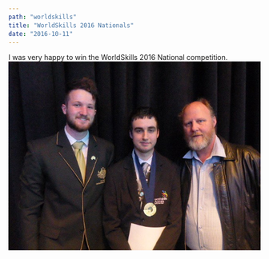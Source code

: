 ```yaml
---
path: "worldskills"
title: "WorldSkills 2016 Nationals"
date: "2016-10-11"
---
```

I was very happy to win the WorldSkills 2016 National competition.
![My Image](../../images/posts/worldskills.jpg)
